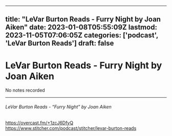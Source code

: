 
---
title: "LeVar Burton Reads - Furry Night by Joan Aiken"
date: 2023-01-08T05:55:09Z
lastmod: 2023-11-05T07:06:05Z
categories: ['podcast', 'LeVar Burton Reads']
draft: false
---


# LeVar Burton Reads - Furry Night by Joan Aiken

No notes recorded

- - -
###### LeVar Burton Reads - “Furry Night” by Joan Aiken

https://overcast.fm/+1zcJ6DfyQ  
https://www.stitcher.com/podcast/stitcher/levar-burton-reads

<!-- #public #podcast #LeVar Burton Reads# -->

<!-- {BearID:6D472DC6-5673-46FF-8A2F-DA15589FBFA1-28016-00002D980A301271} -->
